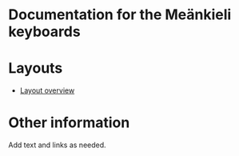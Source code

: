 # Documentation for the Meänkieli keyboards

# Layouts

-   [Layout overview](layout.md)

# Other information

Add text and links as needed.
